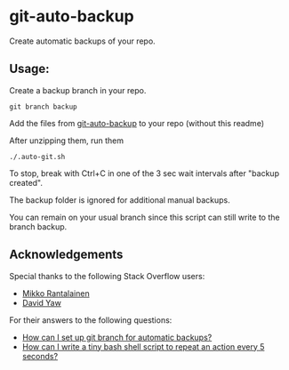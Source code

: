 # git-auto-backup
Create automatic backups of your repo.

## Usage:    
Create a backup branch in your repo.
```
git branch backup
```

Add the files from [git-auto-backup](https://github.com/programizer/git-auto-backup/archive/master.zip) to your repo (without this readme)

After unzipping them, run them
```
./.auto-git.sh
```

To stop, break with Ctrl+C in one of the 3 sec wait intervals after "backup created".   

The backup folder is ignored for additional manual backups.    
     
You can remain on your usual branch since this script can still write to the branch backup.    
    


## Acknowledgements
Special thanks to the following Stack Overflow users:

* [Mikko Rantalainen](https://stackoverflow.com/users/334451/mikko-rantalainen)
* [David Yaw](https://stackoverflow.com/users/480937/david-yaw)

For their answers to the following questions:

* [How can I set up git branch for automatic backups?](https://stackoverflow.com/questions/25418092/how-can-i-set-up-git-branch-for-automatic-backups)
* [How can I write a tiny bash shell script to repeat an action every 5 seconds?](https://stackoverflow.com/questions/4502476/how-can-i-write-a-tiny-bash-shell-script-to-repeat-an-action-every-5-seconds#4502532)
